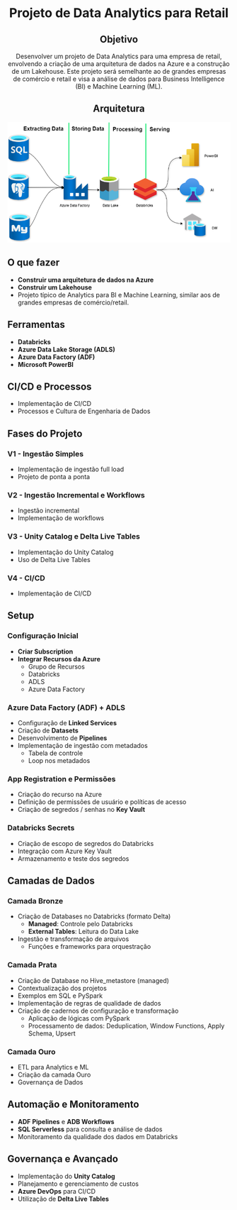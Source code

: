 <div align=center>

# Projeto de Data Analytics para Retail

## Objetivo
Desenvolver um projeto de Data Analytics para uma empresa de retail, envolvendo a criação de uma arquitetura de dados na Azure e a construção de um Lakehouse. Este projeto será semelhante ao de grandes empresas de comércio e retail e visa a análise de dados para Business Intelligence (BI) e Machine Learning (ML).

  
## Arquitetura

![Arquitetura](./img/arquitetura.png)

</div>

## O que fazer
- **Construir uma arquitetura de dados na Azure**
- **Construir um Lakehouse**
- Projeto típico de Analytics para BI e Machine Learning, similar aos de grandes empresas de comércio/retail.

## Ferramentas
- **Databricks**
- **Azure Data Lake Storage (ADLS)**
- **Azure Data Factory (ADF)**
- **Microsoft PowerBI**

## CI/CD e Processos
- Implementação de CI/CD
- Processos e Cultura de Engenharia de Dados

## Fases do Projeto

### V1 - Ingestão Simples
- Implementação de ingestão full load
- Projeto de ponta a ponta

### V2 - Ingestão Incremental e Workflows
- Ingestão incremental
- Implementação de workflows

### V3 - Unity Catalog e Delta Live Tables
- Implementação do Unity Catalog
- Uso de Delta Live Tables

### V4 - CI/CD
- Implementação de CI/CD

## Setup

### Configuração Inicial
- **Criar Subscription**
- **Integrar Recursos da Azure**
  - Grupo de Recursos
  - Databricks
  - ADLS
  - Azure Data Factory

### Azure Data Factory (ADF) + ADLS
- Configuração de **Linked Services**
- Criação de **Datasets**
- Desenvolvimento de **Pipelines**
- Implementação de ingestão com metadados
  - Tabela de controle
  - Loop nos metadados

### App Registration e Permissões
- Criação do recurso na Azure
- Definição de permissões de usuário e políticas de acesso
- Criação de segredos / senhas no **Key Vault**

### Databricks Secrets
- Criação de escopo de segredos do Databricks
- Integração com Azure Key Vault
- Armazenamento e teste dos segredos

## Camadas de Dados

### Camada Bronze
- Criação de Databases no Databricks (formato Delta)
  - **Managed**: Controle pelo Databricks
  - **External Tables**: Leitura do Data Lake
- Ingestão e transformação de arquivos
  - Funções e frameworks para orquestração

### Camada Prata
- Criação de Database no Hive_metastore (managed)
- Contextualização dos projetos
- Exemplos em SQL e PySpark
- Implementação de regras de qualidade de dados
- Criação de cadernos de configuração e transformação
  - Aplicação de lógicas com PySpark
  - Processamento de dados: Deduplication, Window Functions, Apply Schema, Upsert

### Camada Ouro
- ETL para Analytics e ML
- Criação da camada Ouro
- Governança de Dados

## Automação e Monitoramento
- **ADF Pipelines** e **ADB Workflows**
- **SQL Serverless** para consulta e análise de dados
- Monitoramento da qualidade dos dados em Databricks

## Governança e Avançado
- Implementação do **Unity Catalog**
- Planejamento e gerenciamento de custos
- **Azure DevOps** para CI/CD
- Utilização de **Delta Live Tables**
